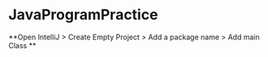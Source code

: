 # JavaProgramPractice

**Open IntelliJ > Create Empty Project > Add a package name > Add main Class **
